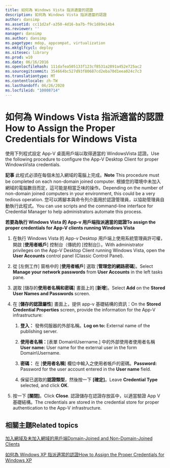 ```yaml
---
title: 如何為 Windows Vista 指派適當的認證
description: 如何為 Windows Vista 指派適當的認證
author: dansimp
ms.assetid: cc11d2af-a350-4d16-ba7b-f9c1d89e14b4
ms.reviewer: ''
manager: dansimp
ms.author: dansimp
ms.pagetype: mdop, appcompat, virtualization
ms.mktglfcycl: deploy
ms.sitesec: library
ms.prod: w10
ms.date: 06/16/2016
ms.openlocfilehash: 111dafea505133f123cf8531a2891a452e725ac2
ms.sourcegitcommit: 354664bc527d93f80687cd2eba70d1eea024c7c3
ms.translationtype: MT
ms.contentlocale: zh-TW
ms.lasthandoff: 06/26/2020
ms.locfileid: "10808714"
---
```

# <span data-ttu-id="95cc8-103">如何為 Windows Vista 指派適當的認證</span><span class="sxs-lookup"><span data-stu-id="95cc8-103">How to Assign the Proper Credentials for Windows Vista</span></span>


<span data-ttu-id="95cc8-104">使用下列程式設定 App-V 桌面用戶端以取得適當的 WindowsVista 認證。</span><span class="sxs-lookup"><span data-stu-id="95cc8-104">Use the following procedure to configure the App-V Desktop Client for proper WindowsVista credentials.</span></span>

<span data-ttu-id="95cc8-105">**記事** 此程式必須在每個未加入網域的電腦上完成。</span><span class="sxs-lookup"><span data-stu-id="95cc8-105">**Note** This procedure must be completed on each non-domain joined computer.</span></span> <span data-ttu-id="95cc8-106">根據您的環境中未加入網域的電腦數目而定，這可能是相當乏味的操作。</span><span class="sxs-lookup"><span data-stu-id="95cc8-106">Depending on the number of non-domain joined computers in your environment, this could be a very tedious operation.</span></span> <span data-ttu-id="95cc8-107">您可以將腳本與命令列介面用於認證管理員，以協助管理員自動執行此程式。</span><span class="sxs-lookup"><span data-stu-id="95cc8-107">You can use scripts and the command-line interface for Credential Manager to help administrators automate this process.</span></span>

 

**<span data-ttu-id="95cc8-108">若要為執行 Windows Vista 的 App-v 用戶端指派適當的認證</span><span class="sxs-lookup"><span data-stu-id="95cc8-108">To assign the proper credentials for App-V clients running Windows Vista</span></span>**

1.  <span data-ttu-id="95cc8-109">在執行 Windows Vista 的 App-v Desktop 用戶端上使用系統管理員許可權，開啟 [**使用者帳戶**] 控制台（傳統的 [控制台]）。</span><span class="sxs-lookup"><span data-stu-id="95cc8-109">With administrator privileges on the App-V Desktop Client running Windows Vista, open the **User Accounts** control panel (Classic Control Panel).</span></span>

2.  <span data-ttu-id="95cc8-110">從 [左側工作] 窗格中的 [**使用者帳戶**] 選取 [**管理您的網路密碼**]。</span><span class="sxs-lookup"><span data-stu-id="95cc8-110">Select **Manage your network passwords** from **User Accounts** in the left tasks pane.</span></span>

3.  <span data-ttu-id="95cc8-111">選取 [儲存的**使用者名稱和密碼**] 畫面上的 [**新增**]。</span><span class="sxs-lookup"><span data-stu-id="95cc8-111">Select **Add** on the **Stored User Names and Passwords** screen.</span></span>

4.  <span data-ttu-id="95cc8-112">在 [**儲存的認證屬性**] 畫面上，提供 app-v 基礎結構的資訊：</span><span class="sxs-lookup"><span data-stu-id="95cc8-112">On the **Stored Credential Properties** screen, provide the information for the App-V infrastructure:</span></span>

    1.  <span data-ttu-id="95cc8-113">**登入：** 發佈伺服器的外部名稱。</span><span class="sxs-lookup"><span data-stu-id="95cc8-113">**Log on to:** External name of the publishing server.</span></span>

    2.  <span data-ttu-id="95cc8-114">**使用者名稱：**[表單 Domain\\Username.] 中的外部使用者使用者名稱</span><span class="sxs-lookup"><span data-stu-id="95cc8-114">**User name:** User name for the external user in the form Domain\\Username.</span></span>

    3.  <span data-ttu-id="95cc8-115">**密碼：** 在 [**使用者名稱**] 欄位中輸入之使用者帳戶的密碼。</span><span class="sxs-lookup"><span data-stu-id="95cc8-115">**Password:** Password for the user account entered in the **User name** field.</span></span>

    4.  <span data-ttu-id="95cc8-116">保留已選取的**認證類型**，然後按一下 **[確定]**。</span><span class="sxs-lookup"><span data-stu-id="95cc8-116">Leave **Credential Type** selected, and click **OK**.</span></span>

5.  <span data-ttu-id="95cc8-117">按一下 **\[關閉\]**。</span><span class="sxs-lookup"><span data-stu-id="95cc8-117">Click **Close**.</span></span> <span data-ttu-id="95cc8-118">認證儲存在認證存放區中，以適當驗證 App V 基礎結構。</span><span class="sxs-lookup"><span data-stu-id="95cc8-118">The credentials are stored in the credential store for proper authentication to the App-V infrastructure.</span></span>

## <span data-ttu-id="95cc8-119">相關主題</span><span class="sxs-lookup"><span data-stu-id="95cc8-119">Related topics</span></span>


[<span data-ttu-id="95cc8-120">加入網域及未加入網域的用戶端</span><span class="sxs-lookup"><span data-stu-id="95cc8-120">Domain-Joined and Non-Domain-Joined Clients</span></span>](domain-joined-and-non-domain-joined-clients.md)

[<span data-ttu-id="95cc8-121">如何為 Windows XP 指派適當的認證</span><span class="sxs-lookup"><span data-stu-id="95cc8-121">How to Assign the Proper Credentials for Windows XP</span></span>](how-to-assign--the-proper-credentials-for-windows-xp.md)

 

 





